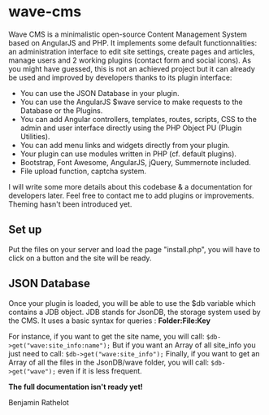 # wave-cms
Wave CMS is a minimalistic open-source Content Management System based on AngularJS and PHP. It implements some default functionnalities: an administration interface to edit site settings, create pages and articles, manage users and 2 working plugins (contact form and social icons). As you might have guessed, this is not an achieved project but it can already be used and improved by developers thanks to its plugin interface:
- You can use the JSON Database in your plugin.
- You can use the AngularJS $wave service to make requests to the Database or the Plugins.
- You can add Angular controllers, templates, routes, scripts, CSS to the admin and user interface directly using the PHP Object PU (Plugin Utilities).
- You can add menu links and widgets directly from your plugin.
- Your plugin can use modules written in PHP (cf. default plugins).
- Bootstrap, Font Awesome, AngularJS, jQuery, Summernote included.
- File upload function, captcha system.


I will write some more details about this codebase & a documentation for developers later. Feel free to contact me to add plugins or improvements. Theming hasn't been introduced yet.

## Set up
Put the files on your server and load the page "install.php", you will have to click on a button and the site will be ready.

## JSON Database

Once your plugin is loaded, you will be able to use the $db variable which contains a JDB object. JDB stands for JsonDB, the storage system used by the CMS. It uses a basic syntax for queries : **Folder:File:Key**

For instance, if you want to get the site name, you will call: `$db->get("wave:site_info:name");`
But if you want an Array of all site_info you just need to call: `$db->get("wave:site_info");`
Finally, if you want to get an Array of all the files in the JsonDB/wave folder, you will call: `$db->get("wave");` even if it is less frequent.

**The full documentation isn't ready yet!**

Benjamin Rathelot
